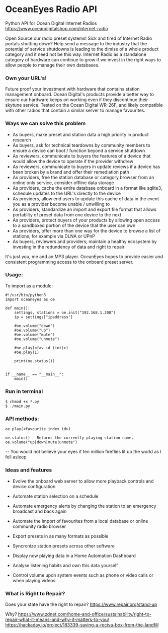 # OceanEyes Radio API
Python API for Ocean Digital Internet Radios
https://www.oceandigitalshop.com/internet-radio

Open Source our radio preset systems! Sick and tired of Internet Radio portals shutting down? Help send a message to the industry that the potential of service shutdowns is leading to the dimise of a whole product category and it need not be this way. Internet Radio as a standalone category of hardware can continue to grow if we invest in the right ways to allow people to manage their own databases.

### Own your URL's!

Future proof your investment with hardware that contains station management onboard. Ocean Digital's products provide a better way to ensure our hardware keeps on working even if they discontinue their skytune service. Tested on the Ocean Digital WR-26F, and likely compatible with other radios that contain a similar server to manage favourites.

### Ways we can solve this problem
- As buyers, make preset and station data a high priority in product research
- As buyers, ask for technical teardowns by community members to ensure a device can boot / function beyond a service shutdown
- As reviewers, communicate to buyers the features of a device that would allow the device to operate if the provider withdrew
- As reviewers, communicate to buyers in update reviews if a device has been broken by a brand and offer their remediation path
- As providers, free the station database or category browser from an online only service, consider offline data storage
- As providers, cache the entire database onboard in a format like sqlite3, schedule updates to the URL's directly to the device
- As providers, allow end users to update this cache of data in the event you as a provider become unable / unwilling to
- As providers, standardize an import and export file format that allows portablity of preset data from one device to the next
- As providers, protect buyers of your products by allowing open access to a sandboxed portion of the device that the user can own
- As providers, offer more than one way for the device to browse a list of stations, for example via DLNA or UPnP
- As buyers, reviewers and providers; maintain a healthy ecosystem by investing in the redundency of data and right to repair

It's just you, me and an MP3 player. OceanEyes hopes to provide easier and consistent programming access to the onboard preset server.

### Usage:
To import as a module:

```
#!/usr/bin/python3
import oceaneyes as oe

def main():
	settings, stations = oe.init("192.168.1.200")
	ip = settings["ipaddress"]

	#oe.volume("down")
	#oe.volume("up")
	#oe.volume("mute")
	#oe.volume("unmute")

	#oe.play(<fav id (int)>)
	#oe.play(1)

	print(oe.status())


if __name__ == "__main__":
	main()
```
### Run in terminal

```
$ chmod +x *.py
$ ./main.py
```

### API methods:
```
oe.play(<favourite index id>)

oe.status() - Returns the currently playing station name.
oe.volume("up|down|mute|unmute")
```

-- You would not believe your eyes if ten million fireflies lit up the world as I fell asleep

### Ideas and features
- Evolve the onboard web server to allow more playback controls and device configuration

- Automate station selection on a schedule
- Automate emergency alerts by changing the station to an emergency broadcast and back again
- Automate the import of favourites from a local database or online community radio browser
- Export presets in as many formats as possible
- Syncronize station presets across other software
- Display now playing data in a Home Automation Dashboard
- Analyse listening habits and own this data yourself
- Control volume upon system events such as phone or video calls or when playing videos

### What is Right to Repair?
Does your state have the right to repair?
https://www.repair.org/stand-up

Why?
https://www.zdnet.com/home-and-office/sustainability/right-to-repair-what-it-means-and-why-it-matters-to-you/
https://hackaday.io/project/183339-saving-a-reciva-box-from-the-landfill
